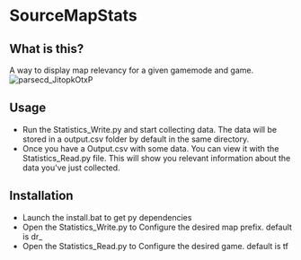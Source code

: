 
# SourceMapStats


## What is this?
A way to display map relevancy for a given gamemode and game.
![parsecd_JitopkOtxP](https://user-images.githubusercontent.com/29761720/216379923-94c30771-f4c8-45ac-81af-e2708c6b1598.png)



## Usage
* Run the Statistics_Write.py and start collecting data.
The data will be stored in a output.csv folder by default in the same directory.
* Once you have a Output.csv with some data. You can view it with the Statistics_Read.py file.
This will show you relevant information about the data you've just collected.

## Installation
* Launch the install.bat to get py dependencies
* Open the Statistics_Write.py to Configure the desired map prefix. default is dr_
* Open the Statistics_Read.py to Configure the desired game. default is tf

